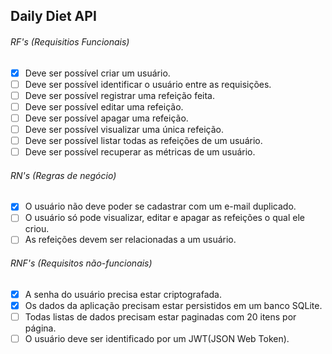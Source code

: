 ## Daily Diet API

###### RF's (Requisitios Funcionais)

* [X] Deve ser possível criar um usuário.
* [ ] Deve ser possível identificar o usuário entre as requisições.
* [ ] Deve ser possível registrar uma refeição feita.
* [ ] Deve ser possível editar uma refeição.
* [ ] Deve ser possível apagar uma refeição.
* [ ] Deve ser possível visualizar uma única refeição.
* [ ] Deve ser possível listar todas as refeições de um usuário.
* [ ] Deve ser possível recuperar as métricas de um usuário.

###### RN's (Regras de negócio)

* [X] O usuário não deve poder se cadastrar com um e-mail duplicado.
* [ ] O usuário só pode visualizar, editar e apagar as refeições o qual ele criou.
* [ ] As refeições devem ser relacionadas a um usuário.

###### RNF's (Requisitos não-funcionais)

* [X] A senha do usuário precisa estar criptografada.
* [X] Os dados da aplicação precisam estar persistidos em um banco SQLite.
* [ ] Todas listas de dados precisam estar paginadas com 20 itens por página.
* [ ] O usuário deve ser identificado por um JWT(JSON Web Token).
